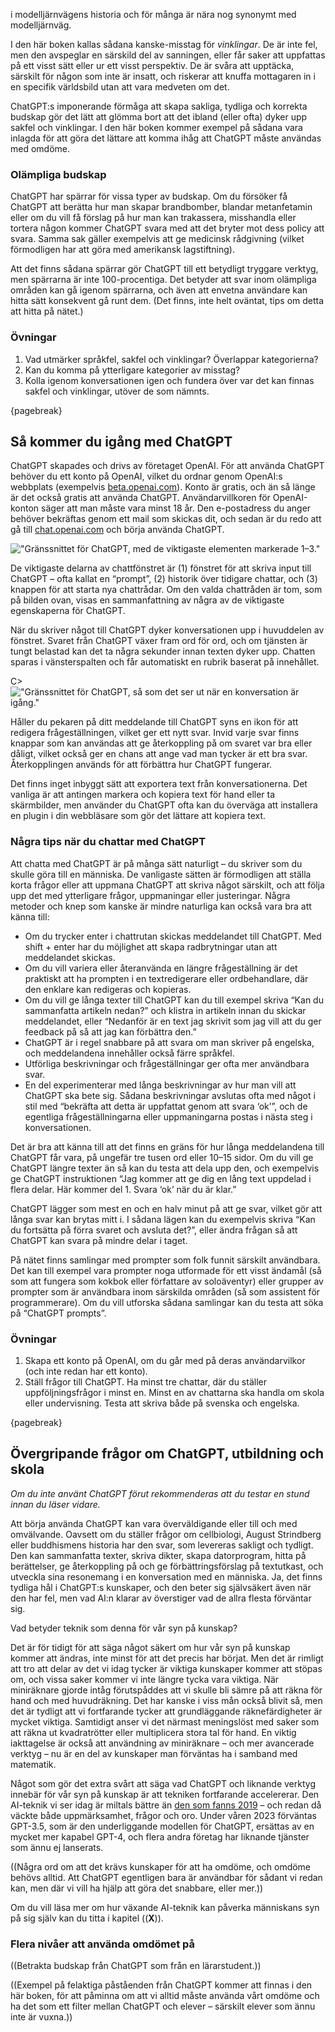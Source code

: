 i modelljärnvägens historia och för många är nära nog synonymt med modelljärnväg.

I den här boken kallas sådana kanske-misstag för *vinklingar*. De är inte fel, men den avspeglar en särskild del av sanningen, eller får saker att uppfattas på ett visst sätt eller ur ett visst perspektiv. De är svåra att upptäcka, särskilt för någon som inte är insatt, och riskerar att knuffa mottagaren in i en specifik världsbild utan att vara medveten om det.

ChatGPT:s imponerande förmåga att skapa sakliga, tydliga och korrekta budskap gör det lätt att glömma bort att det ibland (eller ofta) dyker upp sakfel och vinklingar. I den här boken kommer exempel på sådana vara inlagda för att göra det lättare att komma ihåg att ChatGPT måste användas med omdöme.


### Olämpliga budskap

ChatGPT har spärrar för vissa typer av budskap. Om du försöker få ChatGPT att berätta hur man skapar brandbomber, blandar metanfetamin eller om du vill få förslag på hur man kan trakassera, misshandla eller tortera någon kommer ChatGPT svara med att det bryter mot dess policy att svara. Samma sak gäller exempelvis att ge medicinsk rådgivning (vilket förmodligen har att göra med amerikansk lagstiftning).

Att det finns sådana spärrar gör ChatGPT till ett betydligt tryggare verktyg, men spärrarna är inte 100-procentiga. Det betyder att svar inom olämpliga områden kan gå igenom spärrarna, och även att envetna användare kan hitta sätt konsekvent gå runt dem. (Det finns, inte helt oväntat, tips om detta att hitta på nätet.)


### Övningar

1. Vad utmärker språkfel, sakfel och vinklingar? Överlappar kategorierna?
2. Kan du komma på ytterligare kategorier av misstag?
3. Kolla igenom konversationen igen och fundera över var det kan finnas sakfel och vinklingar, utöver de som nämnts.

{pagebreak}

## Så kommer du igång med ChatGPT

ChatGPT skapades och drivs av företaget OpenAI. För att använda ChatGPT behöver du ett konto på OpenAI, vilket du ordnar genom OpenAI:s webbplats (exempelvis [beta.openai.com](https://beta.openai.com/)). Konto är gratis, och än så länge är det också gratis att använda ChatGPT. Användarvillkoren för OpenAI-konton säger att man måste vara minst 18 år. Den e-postadress du anger behöver bekräftas genom ett mail som skickas dit, och sedan är du redo att gå till [chat.openai.com](https://chat.openai.com/) och börja använda ChatGPT.

!["Gränssnittet för ChatGPT, med de viktigaste elementen markerade 1–3."](100-blank-chat.png)

De viktigaste delarna av chattfönstret är (1) fönstret för att skriva input till ChatGPT – ofta kallat en “prompt”, (2) historik över tidigare chattar, och (3) knappen för att starta nya chattrådar. Om den valda chattråden är tom, som på bilden ovan, visas en sammanfattning av några av de viktigaste egenskaperna för ChatGPT.

När du skriver något till ChatGPT dyker konversationen upp i huvuddelen av fönstret. Svaret från ChatGPT växer fram ord för ord, och om tjänsten är tungt belastad kan det ta några sekunder innan texten dyker upp. Chatten sparas i vänsterspalten och får automatiskt en rubrik baserat på innehållet.

C> !["Gränssnittet för ChatGPT, så som det ser ut när en konversation är igång."](110-nonblank-chat.png)

Håller du pekaren på ditt meddelande till ChatGPT syns en ikon för att redigera frågeställningen, vilket ger ett nytt svar. Invid varje svar finns knappar som kan användas att ge återkoppling på om svaret var bra eller dåligt, vilket också ger en chans att ange vad man tycker är ett bra svar. Återkopplingen används för att förbättra hur ChatGPT fungerar.

Det finns inget inbyggt sätt att exportera text från konversationerna. Det vanliga är att antingen markera och kopiera text för hand eller ta skärmbilder, men använder du ChatGPT ofta kan du överväga att installera en plugin i din webbläsare som gör det lättare att kopiera text.


### Några tips när du chattar med ChatGPT

Att chatta med ChatGPT är på många sätt naturligt – du skriver som du skulle göra till en människa. De vanligaste sätten är förmodligen att ställa korta frågor eller att uppmana ChatGPT att skriva något särskilt, och att följa upp det med ytterligare frågor, uppmaningar eller justeringar. Några metoder och knep som kanske är mindre naturliga kan också vara bra att känna till:

* Om du trycker enter i chattrutan skickas meddelandet till ChatGPT. Med shift + enter har du möjlighet att skapa radbrytningar utan att meddelandet skickas.
* Om du vill variera eller återanvända en längre frågeställning är det praktiskt att ha prompten i en textredigerare eller ordbehandlare, där den enklare kan redigeras och kopieras.
* Om du vill ge långa texter till ChatGPT kan du till exempel skriva “Kan du sammanfatta artikeln nedan?” och klistra in artikeln innan du skickar meddelandet, eller “Nedanför är en text jag skrivit som jag vill att du ger feedback på så att jag kan förbättra den.”
* ChatGPT är i regel snabbare på att svara om man skriver på engelska, och meddelandena innehåller också färre språkfel.
* Utförliga beskrivningar och frågeställningar ger ofta mer användbara svar.
* En del experimenterar med långa beskrivningar av hur man vill att ChatGPT ska bete sig. Sådana beskrivningar avslutas ofta med något i stil med “bekräfta att detta är uppfattat genom att svara ‘ok’”, och de egentliga frågeställningarna eller uppmaningarna postas i nästa steg i konversationen.

Det är bra att känna till att det finns en gräns för hur långa meddelandena till ChatGPT får vara, på ungefär tre tusen ord eller 10–15 sidor. Om du vill ge ChatGPT längre texter än så kan du testa att dela upp den, och exempelvis ge ChatGPT instruktionen “Jag kommer att ge dig en lång text uppdelad i flera delar. Här kommer del 1. Svara ‘ok’ när du är klar.”

ChatGPT lägger som mest en och en halv minut på att ge svar, vilket gör att långa svar kan brytas mitt i. I sådana lägen kan du exempelvis skriva “Kan du fortsätta på förra svaret och avsluta det?”, eller ändra frågan så att ChatGPT kan svara på mindre delar i taget.

På nätet finns samlingar med prompter som folk funnit särskilt användbara. Det kan till exempel vara prompter noga utformade för ett visst ändamål (så som att fungera som kokbok eller författare av soloäventyr) eller grupper av prompter som är användbara inom särskilda områden (så som assistent för programmerare). Om du vill utforska sådana samlingar kan du testa att söka på “ChatGPT prompts”.


### Övningar

1. Skapa ett konto på OpenAI, om du går med på deras användarvilkor (och inte redan har ett konto).
2. Ställ frågor till ChatGPT. Ha minst tre chattar, där du ställer uppföljningsfrågor i minst en. Minst en av chattarna ska handla om skola eller undervisning. Testa att skriva både på svenska och engelska.

{pagebreak}

## Övergripande frågor om ChatGPT, utbildning och skola

*Om du inte använt ChatGPT förut rekommenderas att du testar en stund innan du läser vidare.*

Att börja använda ChatGPT kan vara överväldigande eller till och med omvälvande. Oavsett om du ställer frågor om cellbiologi, August Strindberg eller buddhismens historia har den svar, som levereras sakligt och tydligt. Den kan sammanfatta texter, skriva dikter, skapa datorprogram, hitta på berättelser, ge återkoppling på och ge förbättringsförslag på textutkast, och utveckla sina resonemang i en konversation med en människa. Ja, det finns tydliga hål i ChatGPT:s kunskaper, och den beter sig självsäkert även när den har fel, men vad AI:n klarar av överstiger vad de allra flesta förväntar sig.

Vad betyder teknik som denna för vår syn på kunskap?

Det är för tidigt för att säga något säkert om hur vår syn på kunskap kommer att ändras, inte minst för att det precis har börjat. Men det är rimligt att tro att delar av det vi idag tycker är viktiga kunskaper kommer att stöpas om, och vissa saker kommer vi inte längre tycka vara viktiga. När miniräknare gjorde intåg förutspåddes att vi skulle bli sämre på att räkna för hand och med huvudräkning. Det har kanske i viss mån också blivit så, men det är tydligt att vi fortfarande tycker att grundläggande räknefärdigheter är mycket viktiga. Samtidigt anser vi det närmast meningslöst med saker som att räkna ut kvadratrötter eller multiplicera stora tal för hand. En viktig iakttagelse är också att användning av miniräknare – och mer avancerade verktyg – nu är en del av kunskaper man förväntas ha i samband med matematik.

Något som gör det extra svårt att säga vad ChatGPT och liknande verktyg innebär för vår syn på kunskap är att tekniken fortfarande accelererar. Den AI-teknik vi ser idag är miltals bättre än [den som fanns 2019](https://www.theguardian.com/technology/2019/feb/14/elon-musk-backed-ai-writes-convincing-news-fiction) – och redan då väckte både uppmärksamhet, frågor och oro. Under våren 2023 förväntas GPT-3.5, som är den underliggande modellen för ChatGPT, ersättas av en mycket mer kapabel GPT-4, och flera andra företag har liknande tjänster som ännu ej lanserats.

((Några ord om att det krävs kunskaper för att ha omdöme, och omdöme behövs alltid. Att ChatGPT egentligen bara är användbar för sådant vi redan kan, men där vi vill ha hjälp att göra det snabbare, eller mer.))

Om du vill läsa mer om hur växande AI-teknik kan påverka människans syn på sig själv kan du titta i kapitel ((**X**)).


### Flera nivåer att använda omdömet på

((Betrakta budskap från ChatGPT som från en lärarstudent.))

((Exempel på felaktiga påståenden från ChatGPT kommer att finnas i den här boken, för att påminna om att vi alltid måste använda vårt omdöme och ha det som ett filter mellan ChatGPT och elever – särskilt elever som ännu inte är vuxna.))
